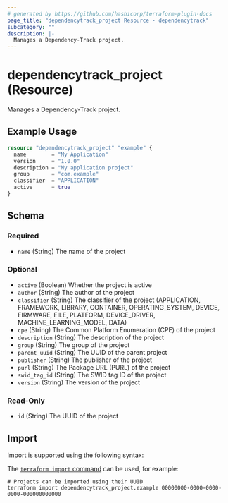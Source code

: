 ```yaml
---
# generated by https://github.com/hashicorp/terraform-plugin-docs
page_title: "dependencytrack_project Resource - dependencytrack"
subcategory: ""
description: |-
  Manages a Dependency-Track project.
---
```


# dependencytrack_project (Resource)

Manages a Dependency-Track project.

## Example Usage

```terraform
resource "dependencytrack_project" "example" {
  name        = "My Application"
  version     = "1.0.0"
  description = "My application project"
  group       = "com.example"
  classifier  = "APPLICATION"
  active      = true
}
```

<!-- schema generated by tfplugindocs -->
## Schema

### Required

- `name` (String) The name of the project

### Optional

- `active` (Boolean) Whether the project is active
- `author` (String) The author of the project
- `classifier` (String) The classifier of the project (APPLICATION, FRAMEWORK, LIBRARY, CONTAINER, OPERATING_SYSTEM, DEVICE, FIRMWARE, FILE, PLATFORM, DEVICE_DRIVER, MACHINE_LEARNING_MODEL, DATA)
- `cpe` (String) The Common Platform Enumeration (CPE) of the project
- `description` (String) The description of the project
- `group` (String) The group of the project
- `parent_uuid` (String) The UUID of the parent project
- `publisher` (String) The publisher of the project
- `purl` (String) The Package URL (PURL) of the project
- `swid_tag_id` (String) The SWID tag ID of the project
- `version` (String) The version of the project

### Read-Only

- `id` (String) The UUID of the project

## Import

Import is supported using the following syntax:

The [`terraform import` command](https://developer.hashicorp.com/terraform/cli/commands/import) can be used, for example:

```shell
# Projects can be imported using their UUID
terraform import dependencytrack_project.example 00000000-0000-0000-0000-000000000000
```
